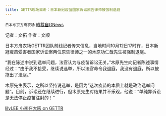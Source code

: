 ```yaml
---
title: GETTR现场直击：日本新冠疫苗国家诉讼原告律师被强制退庭
---
```

`日本东京方舟农场` [轉載自GNews](https://gnews.org/zh-hans/1589115/)

记者：文拓
作者：文顺

日本方舟农场GETTR团队前线记者传来信息，当地时间10月12日17时许，日本新冠疫苗受害者国家诉讼案两位原告律师之一的木原功仁哉先生被强制退庭。

“我在陈述中说到选举问题，法官认为与疫苗诉讼无关。”木原先生向记者陈述事情经过：“由于我不接受，继续说选举，所以法官命令我退庭，我没有退庭，所以被拖出了法庭。”

木原先生表示，之所以坚持说选举，是因为“这次疫苗的本质上就是政治选举问题”。目前，诉讼还在继续进行，但木原先生对结果并不乐观，他说：“单纯靠诉讼是无法停止疫苗注射的！”

[lilyLEE 小李在大阪 on GETTR](https://gettr.com/post/pdvuqr1107)
